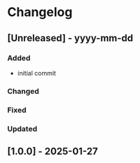 # Changelog
## [Unreleased] - yyyy-mm-dd

### Added
- initial commit

### Changed

### Fixed

### Updated

## [1.0.0] - 2025-01-27
